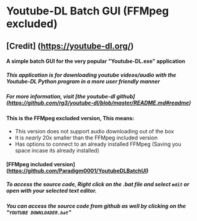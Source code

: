 # **Youtube-DL Batch GUI (FFMpeg excluded)**
## [Credit] (https://youtube-dl.org/)
#### A simple batch GUI for the very popular "Youtube-DL.exe" application
##### This application is for downloading youtube videos/audio with the Youtube-DL Python program in a more user friendly manner
##### For more information, visit [the youtube-dl github] (https://github.com/rg3/youtube-dl/blob/master/README.md#readme)
#### This is the FFMpeg excluded version, This means:
- This version does not support audio downloading out of the box
- It is *nearly* 20x smaller than the FFMpeg included version
- Has options to connect to an already installed FFMpeg (Saving you space incase its already installed)
#### [FFMpeg included version] (https://github.com/Paradigm0001/YoutubeDLBatchUI)

##### To access the source code, Right click on the .bat file and select `edit` or open with your selected text editor.
##### You can access the source code from github as well by clicking on the "`YOUTUBE DOWNLOADER.bat`"
